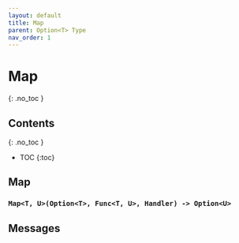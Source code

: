 ```yaml
---
layout: default
title: Map
parent: Option<T> Type
nav_order: 1
---
```


# Map
{: .no_toc }

## Contents
{: .no_toc }

- TOC
{:toc}

## Map

### `Map<T, U>(Option<T>, Func<T, U>, Handler) -> Option<U>`

## Messages

